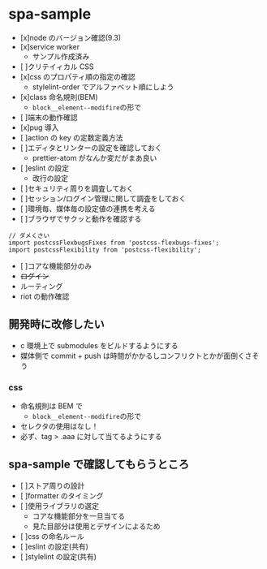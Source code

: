 # spa-sample

* [x]node のバージョン確認(9.3)
* [x]service worker
  * サンプル作成済み
* [ ]クリテイィカル CSS
* [x]css のプロパティ順の指定の確認
  * stylelint-order でアルファベット順にしよう
* [x]class 命名規則(BEM)
  * `block__element--modifire`の形で
* [ ]端末の動作確認
* [x]pug 導入
* [ ]action の key の定数定義方法
* [ ]エディタとリンターの設定を確認しておく
  * prettier-atom がなんか変だがまあ良い
* [ ]eslint の設定
  * 改行の設定
* [ ]セキュリティ周りを調査しておく
* [ ]セッション/ログイン管理に関して調査をしておく
* [ ]環境毎、媒体毎の設定値の連携を考える
* [ ]ブラウザでサクッと動作を確認する

```
// ダメくさい
import postcssFlexbugsFixes from 'postcss-flexbugs-fixes';
import postcssFlexibility from 'postcss-flexibility';
```

* [ ]コアな機能部分のみ
* ~~ログイン~~
* ルーティング
* riot の動作確認

## 開発時に改修したい

* c 環境上で submodules をビルドするようにする
* 媒体側で commit + push は時間がかかるしコンフリクトとかが面倒くさそう

### css

* 命名規則は BEM で
  * `block__element--modifire`の形で
* セレクタの使用はなし！
* 必ず、tag > .aaa に対して当てるようにする

## spa-sample で確認してもらうところ

* [ ]ストア周りの設計
* [ ]formatter のタイミング
* [ ]使用ライブラリの選定
  * コアな機能部分を一旦当てる
  * 見た目部分は使用とデザインによるため
* [ ]css の命名ルール
* [ ]eslint の設定(共有)
* [ ]stylelint の設定(共有)

